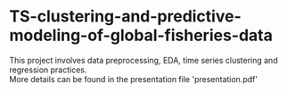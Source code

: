 # TS-clustering-and-predictive-modeling-of-global-fisheries-data
This project involves data preprocessing, EDA, time series clustering and regression practices.\
More details can be found in the presentation file 'presentation.pdf'
